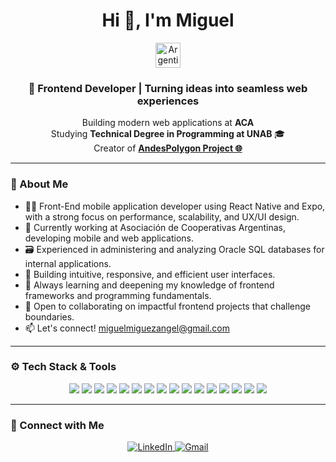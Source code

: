 <div align="center"> 
    <h1 align="center">Hi 👋, I'm Miguel</h1>
    <img height="40" src="https://cdn3.emoji.gg/emojis/7644_argentinaparrot.gif" alt="Argentina Parrot">
</div>

<h3 align="center">🎨 Frontend Developer | Turning ideas into seamless web experiences</h3>

<p align="center">
  Building modern web applications at <strong>ACA</strong> <br>
  Studying <strong>Technical Degree in Programming at UNAB</strong> 🎓<br>
  Creator of <a href="https://andespolygon.netlify.app/" target="_blank"><strong>AndesPolygon Project 🌐</strong></a>
</p>

---

### 🧩 About Me

- 👨‍💻 Front-End mobile application developer using React Native and Expo, with a strong focus on performance, scalability, and UX/UI design.
- 🏢 Currently working at Asociación de Cooperativas Argentinas, developing mobile and web applications.
- 🗃️ Experienced in administering and analyzing Oracle SQL databases for internal applications.
- 🎨 Building intuitive, responsive, and efficient user interfaces.
- 🌱 Always learning and deepening my knowledge of frontend frameworks and programming fundamentals.
- 🤝 Open to collaborating on impactful frontend projects that challenge boundaries.
- 📫 Let's connect! miguelmiguezangel@gmail.com

---

### ⚙️ Tech Stack & Tools

<div align="center">
  
  <!-- Frontend -->
  <img src="https://img.shields.io/badge/React-20232A?style=for-the-badge&logo=react&logoColor=61DAFB" />
  <img src="https://img.shields.io/badge/JavaScript-F7DF1E?style=for-the-badge&logo=javascript&logoColor=black" />
  <img src="https://img.shields.io/badge/TypeScript-007ACC?style=for-the-badge&logo=typescript&logoColor=white" />
  <img src="https://img.shields.io/badge/HTML5-E34F26?style=for-the-badge&logo=html5&logoColor=white" />
  <img src="https://img.shields.io/badge/CSS3-1572B6?style=for-the-badge&logo=css3&logoColor=white" />
  <img src="https://img.shields.io/badge/SASS-CC6699?style=for-the-badge&logo=sass&logoColor=white" />
  <img src="https://img.shields.io/badge/Bootstrap-563D7C?style=for-the-badge&logo=bootstrap&logoColor=white" />
  <img src="https://img.shields.io/badge/Tailwind_CSS-06B6D4?style=for-the-badge&logo=tailwind-css&logoColor=white" />
  <img src="https://img.shields.io/badge/Vite-646CFF?style=for-the-badge&logo=vite&logoColor=FFD62E" />

  <!-- Backend -->
  <img src="https://img.shields.io/badge/Node.js-339933?style=for-the-badge&logo=node.js&logoColor=white" />
  <img src="https://img.shields.io/badge/Firebase-FFCA28?style=for-the-badge&logo=firebase&logoColor=white" />

  <!-- Bases de datos -->
  <img src="https://img.shields.io/badge/PostgreSQL-4169E1?style=for-the-badge&logo=postgresql&logoColor=white" />
  <img src="https://img.shields.io/badge/Oracle_SQL-F80000?style=for-the-badge&logo=oracle&logoColor=white" />

  <!-- Otros -->
  <img src="https://img.shields.io/badge/Python-3776AB?style=for-the-badge&logo=python&logoColor=white" />
  <img src="https://img.shields.io/badge/Git-F05032?style=for-the-badge&logo=git&logoColor=white" />
  <img src="https://img.shields.io/badge/Figma-F24E1E?style=for-the-badge&logo=figma&logoColor=white" />
</div>

---

### 📡 Connect with Me

<p align="center">
  <a href="https://www.linkedin.com/in/miguelmiguez/" target="_blank">
    <img src="https://img.shields.io/badge/LinkedIn-0077B5?style=for-the-badge&logo=linkedin&logoColor=white" alt="LinkedIn"/>
  </a>
  <a href="mailto:miguelmiguezangel@gmail.com">
    <img src="https://img.shields.io/badge/Gmail-D14836?style=for-the-badge&logo=gmail&logoColor=white" alt="Gmail"/>
  </a>
</p>
